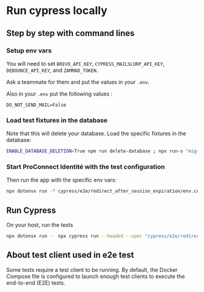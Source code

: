 # Run cypress locally

## Step by step with command lines

### Setup env vars

You will need to set `BREVO_API_KEY`, `CYPRESS_MAILSLURP_API_KEY`, `DEBOUNCE_API_KEY`, and `ZAMMAD_TOKEN`.

Ask a teammate for them and put the values in your `.env`.

Also in your `.env` put the following values :

```dotenv
DO_NOT_SEND_MAIL=False
```

### Load test fixtures in the database

Note that this will delete your database. Load the specific fixtures in the database:

```bash
ENABLE_DATABASE_DELETION=True npm run delete-database ; npx run-s "migrate up" "fixtures:load-ci cypress/e2e/redirect_after_session_expiration/fixtures.sql" "update-organization-info 2000"
```

### Start ProConnect Identité with the test configuration

Then run the app with the specific env vars:

```bash
npx dotenvx run -f cypress/e2e/redirect_after_session_expiration/env.conf -- npm run dev
```

## Run Cypress

On your host, run the tests

```bash
npx dotenvx run -- npx cypress run --headed --spec "cypress/e2e/redirect_after_session_expiration/index.cy.ts"
```

## About test client used in e2e test

Some tests require a test client to be running.
By default, the Docker Compose file is configured to launch enough test clients to execute the end-to-end (E2E) tests.
